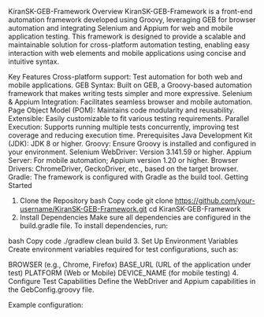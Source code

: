 KiranSK-GEB-Framework
Overview
KiranSK-GEB-Framework is a front-end automation framework developed using Groovy, leveraging GEB for browser automation and integrating Selenium and Appium for web and mobile application testing. This framework is designed to provide a scalable and maintainable solution for cross-platform automation testing, enabling easy interaction with web elements and mobile applications using concise and intuitive syntax.

Key Features
Cross-platform support: Test automation for both web and mobile applications.
GEB Syntax: Built on GEB, a Groovy-based automation framework that makes writing tests simpler and more expressive.
Selenium & Appium Integration: Facilitates seamless browser and mobile automation.
Page Object Model (POM): Maintains code modularity and reusability.
Extensible: Easily customizable to fit various testing requirements.
Parallel Execution: Supports running multiple tests concurrently, improving test coverage and reducing execution time.
Prerequisites
Java Development Kit (JDK): JDK 8 or higher.
Groovy: Ensure Groovy is installed and configured in your environment.
Selenium WebDriver: Version 3.141.59 or higher.
Appium Server: For mobile automation; Appium version 1.20 or higher.
Browser Drivers: ChromeDriver, GeckoDriver, etc., based on the target browser.
Gradle: The framework is configured with Gradle as the build tool.
Getting Started
1. Clone the Repository
bash
Copy code
git clone https://github.com/your-username/KiranSK-GEB-Framework.git
cd KiranSK-GEB-Framework
2. Install Dependencies
Make sure all dependencies are configured in the build.gradle file. To install dependencies, run:

bash
Copy code
./gradlew clean build
3. Set Up Environment Variables
Create environment variables required for test configurations, such as:

BROWSER (e.g., Chrome, Firefox)
BASE_URL (URL of the application under test)
PLATFORM (Web or Mobile)
DEVICE_NAME (for mobile testing)
4. Configure Test Capabilities
Define the WebDriver and Appium capabilities in the GebConfig.groovy file.

Example configuration:
